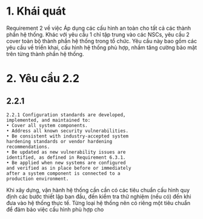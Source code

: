 # 1. Khái quát
Requirement 2 về việc Áp dụng các cấu hình an toàn cho tất cả các thành phần hệ thống.
Khác với yêu cầu 1 chỉ tập trung vào các NSCs, yêu cầu 2 cover toàn bộ thành phần hệ thống trong tổ chức. Yêu cầu này bao gồm các yêu cầu về triển khai, cấu hình hệ thống phù hợp, nhầm tăng cường bảo mật trên từng thành phần hệ thống.
# 2. Yêu cầu 2.2
## 2.2.1
```
2.2.1 Configuration standards are developed,
implemented, and maintained to:
• Cover all system components.
• Address all known security vulnerabilities.
• Be consistent with industry-accepted system
hardening standards or vendor hardening
recommendations.
• Be updated as new vulnerability issues are
identified, as defined in Requirement 6.3.1.
• Be applied when new systems are configured
and verified as in place before or immediately
after a system component is connected to a
production environment.
```
Khi xây dựng, vận hành hệ thống cần cần có các tiêu chuẩn cấu hình quy định các bước thiết lập ban đầu, đến kiểm tra thử nghiệm (nếu có) đến khi đưa vào hệ thống thực tế. 
Từng loại hệ thống nên có riêng một tiêu chuẩn để đảm bảo việc cấu hình phù hợp cho 
